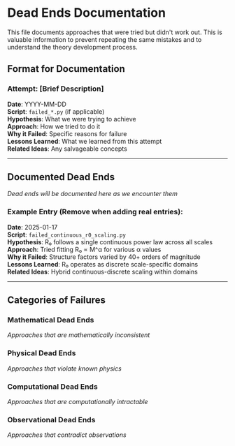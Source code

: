 # Dead Ends Documentation

This file documents approaches that were tried but didn't work out. This is valuable information to prevent repeating the same mistakes and to understand the theory development process.

## Format for Documentation

### Attempt: [Brief Description]
**Date**: YYYY-MM-DD  
**Script**: `failed_*.py` (if applicable)  
**Hypothesis**: What we were trying to achieve  
**Approach**: How we tried to do it  
**Why it Failed**: Specific reasons for failure  
**Lessons Learned**: What we learned from this attempt  
**Related Ideas**: Any salvageable concepts  

---

## Documented Dead Ends

*Dead ends will be documented here as we encounter them*

### Example Entry (Remove when adding real entries):
**Date**: 2025-01-17  
**Script**: `failed_continuous_r0_scaling.py`  
**Hypothesis**: R₀ follows a single continuous power law across all scales  
**Approach**: Tried fitting R₀ ∝ M^α for various α values  
**Why it Failed**: Structure factors varied by 40+ orders of magnitude  
**Lessons Learned**: R₀ operates as discrete scale-specific domains  
**Related Ideas**: Hybrid continuous-discrete scaling within domains  

---

## Categories of Failures

### Mathematical Dead Ends
*Approaches that are mathematically inconsistent*

### Physical Dead Ends
*Approaches that violate known physics*

### Computational Dead Ends
*Approaches that are computationally intractable*

### Observational Dead Ends
*Approaches that contradict observations*